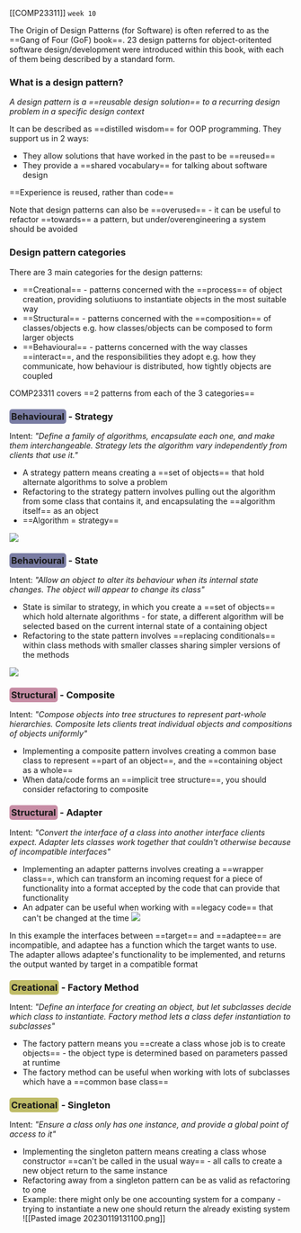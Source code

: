 [[COMP23311]] `week 10`

The Origin of Design Patterns (for Software) is often referred to as the ==Gang of Four (GoF) book==. 23 design patterns for object-oritented software design/development were introduced within this book, with each of them being described by a standard form.

### What is a design pattern?

*A design pattern is a ==reusable design solution== to a recurring design problem in a specific design context*

It can be described as ==distilled wisdom== for OOP programming. They support us in 2 ways:
- They allow solutions that have worked in the past to be ==reused==
- They provide a ==shared vocabulary== for talking about software design

==Experience is reused, rather than code==

Note that design patterns can also be ==overused== - it can be useful to refactor ==towards== a pattern, but under/overengineering a system should be avoided

### Design pattern categories

There are 3 main categories for the design patterns:
- ==Creational== - patterns concerned with the ==process== of object creation, providing solutiuons to instantiate objects in the most suitable way
- ==Structural== - patterns concerned with the ==composition== of classes/objects e.g. how classes/objects can be composed to form larger objects
- ==Behavioural== - patterns concerned with the way classes ==interact==, and the responsibilities they adopt e.g. how they communicate, how behaviour is distributed, how tightly objects are coupled

COMP23311 covers ==2 patterns from each of the 3 categories==


### <span style="background-color:#797ca3;padding:3px;border-radius:5px;">Behavioural</span> - Strategy

Intent: *"Define a family of algorithms, encapsulate each one, and make them interchangeable. Strategy lets the algorithm vary independently from clients that use it."*

- A strategy pattern means creating a ==set of objects== that hold alternate algorithms to solve a problem
- Refactoring to the strategy pattern involves pulling out the algorithm from some class that contains it, and encapsulating the ==algorithm itself== as an object
- ==Algorithm = strategy==

![](https://i.imgur.com/nkJbM9I.png)


### <span style="background-color:#797ca3;padding:3px;border-radius:5px;">Behavioural</span> - State

Intent: *"Allow an object to alter its behaviour when its internal state changes. The object will appear to change its class"*

- State is similar to strategy, in which you create a ==set of objects== which hold alternate algorithms - for state, a different algorithm will be selected based on the current internal state of a containing object
- Refactoring to the state pattern involves ==replacing conditionals== within class methods with smaller classes sharing simpler versions of the methods

![](https://i.imgur.com/HoR0gBu.png)


### <span style="background-color:#c78da5;padding:3px;border-radius:5px;">Structural</span> - Composite

Intent: *"Compose objects into tree structures to represent part-whole hierarchies. Composite lets clients treat individual objects and compositions of objects uniformly"*

- Implementing a composite pattern involves creating a common base class to represent ==part of an object==, and the ==containing object as a whole==
- When data/code forms an ==implicit tree structure==, you should consider refactoring to composite

### <span style="background-color:#c78da5;padding:3px;border-radius:5px;">Structural</span> - Adapter

Intent: *"Convert the interface of a class into another interface clients expect. Adapter lets classes work together that couldn't otherwise because of incompatible interfaces"*

- Implementing an adapter patterns involves creating a ==wrapper class==, which can transform an incoming request for a piece of functionality into a format accepted by the code that can provide that functionality
- An adpater can be useful when working with ==legacy code== that can't be changed at the time 
![](https://i.imgur.com/3SRwc7z.png)

In this example the interfaces between ==target== and ==adaptee== are incompatible, and adaptee has a function which the target wants to use. The adapter allows adaptee's functionality to be implemented, and returns the output wanted by target in a compatible format

### <span style="background-color:#bfbc67;padding:3px;border-radius:5px;">Creational</span> - Factory Method

Intent: *"Define an interface for creating an object, but let subclasses decide which class to instantiate. Factory method lets a class defer instantiation to subclasses"*

- The factory pattern means you ==create a class whose job is to create objects== - the object type is determined based on parameters passed at runtime
- The factory method can be useful when working with lots of subclasses which have a ==common base class==

### <span style="background-color:#bfbc67;padding:3px;border-radius:5px;">Creational</span> - Singleton

Intent: *"Ensure a class only has one instance, and provide a global point of access to it"*

- Implementing the singleton pattern means creating a class whose constructor ==can't be called in the usual way== - all calls to create a new object return to the same instance
- Refactoring away from a singleton pattern can be as valid as refactoring to one
- Example: there might only be one accounting system for a company - trying to instantiate a new one should return the already existing system
![[Pasted image 20230119131100.png]]